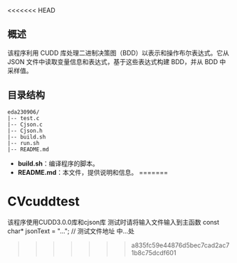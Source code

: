 <<<<<<< HEAD
## 概述

该程序利用 CUDD 库处理二进制决策图（BDD）以表示和操作布尔表达式。它从 JSON 文件中读取变量信息和表达式，基于这些表达式构建 BDD，并从 BDD 中采样值。

## 目录结构

```
eda230906/
|-- test.c
|-- Cjson.c
|-- Cjson.h
|-- build.sh
|-- run.sh
|-- README.md
```

- **build.sh**：编译程序的脚本。
- **README.md**：本文件，提供说明和信息。
=======
# CVcuddtest
该程序使用CUDD3.0.0库和cjson库
测试时请将输入文件输入到主函数 const char* jsonText = "..."; // 测试文件地址 中...处
>>>>>>> a835fc59e44876d5bec7cad2ac71b8c75dcdf601
